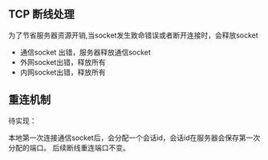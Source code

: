 ## TCP 断线处理
为了节省服务器资源开销,当socket发生致命错误或者断开连接时，会释放socket

+ 通信socket 出错，服务器释放通信socket
+ 外网socket出错，释放所有
+ 内网socket出错，释放所有

## 重连机制
待实现：
    
本地第一次连接通信socket后，会分配一个会话id，会话id在服务器会保存第一次分配的端口。
后续断线重连端口不变。
